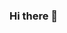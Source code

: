 ### Hi there 👋

<!--
**ismailkhanio/ismailkhanio** is a ✨ _special_ ✨ repository because its `README.md` (this file) appears on your GitHub profile.

Here are some ideas to get you started:

- 🔭 I’m currently working on front-end web development best practices for responsive design and accessibility. 
- 🌱 I’m currently learning jQuery, JavaScript, React, and Rest API's. 
- 👯 I’m looking to collaborate on more open source projects, and cool projects using API's. 
- 🤔 I’m looking for help with acquiring resources for coding best practices in layout design, responsive web design, and writing clean code

- 📫 How to reach me: ...

